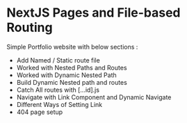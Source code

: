 
# NextJS Pages and File-based Routing

Simple Portfolio website with below sections : 

- Add Named / Static route file
- Worked with Nested Paths and Routes
- Worked with Dynamic Nested Path
- Build Dynamic Nested path and routes
- Catch All routes with [...id].js
- Navigate with Link Component and Dynamic Navigate
- Different Ways of Setting Link
- 404 page setup